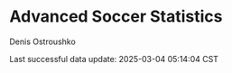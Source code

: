 # Advanced Soccer Statistics
Denis Ostroushko

<!-- gfm -->

Last successful data update: 2025-03-04 05:14:04 CST
